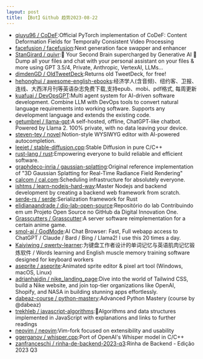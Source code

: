 ```yaml
---
layout: post
title: 【Bot】Github 趋势2023-08-22
---
```


* [qiuyu96 / CoDeF](https://github.com/qiuyu96/CoDeF):Official PyTorch implementation of CoDeF: Content Deformation Fields for Temporally Consistent Video Processing
* [facefusion / facefusion](https://github.com/facefusion/facefusion):Next generation face swapper and enhancer
* [StanGirard / quivr](https://github.com/StanGirard/quivr):🧠 Your Second Brain supercharged by Generative AI 🧠 Dump all your files and chat with your personal assistant on your files & more using GPT 3.5/4, Private, Anthropic, VertexAI, LLMs...
* [dimdenGD / OldTweetDeck](https://github.com/dimdenGD/OldTweetDeck):Returns old TweetDeck, for free!
* [hehonghui / awesome-english-ebooks](https://github.com/hehonghui/awesome-english-ebooks):经济学人(含音频)、纽约客、卫报、连线、大西洋月刊等英语杂志免费下载,支持epub、mobi、pdf格式, 每周更新
* [kuafuai / DevOpsGPT](https://github.com/kuafuai/DevOpsGPT):Multi agent system for AI-driven software development. Combine LLM with DevOps tools to convert natural language requirements into working software. Supports any development language and extends the existing code.
* [getumbrel / llama-gpt](https://github.com/getumbrel/llama-gpt):A self-hosted, offline, ChatGPT-like chatbot. Powered by Llama 2. 100% private, with no data leaving your device.
* [steven-tey / novel](https://github.com/steven-tey/novel):Notion-style WYSIWYG editor with AI-powered autocompletion.
* [leejet / stable-diffusion.cpp](https://github.com/leejet/stable-diffusion.cpp):Stable Diffusion in pure C/C++
* [rust-lang / rust](https://github.com/rust-lang/rust):Empowering everyone to build reliable and efficient software.
* [graphdeco-inria / gaussian-splatting](https://github.com/graphdeco-inria/gaussian-splatting):Original reference implementation of "3D Gaussian Splatting for Real-Time Radiance Field Rendering"
* [calcom / cal.com](https://github.com/calcom/cal.com):Scheduling infrastructure for absolutely everyone.
* [ishtms / learn-nodejs-hard-way](https://github.com/ishtms/learn-nodejs-hard-way):Master Nodejs and backend development by creating a backend web framework from scratch.
* [serde-rs / serde](https://github.com/serde-rs/serde):Serialization framework for Rust
* [elidianaandrade / dio-lab-open-source](https://github.com/elidianaandrade/dio-lab-open-source):Repositório do lab Contribuindo em um Projeto Open Source no GitHub da Digital Innovation One.
* [Grasscutters / Grasscutter](https://github.com/Grasscutters/Grasscutter):A server software reimplementation for a certain anime game.
* [smol-ai / GodMode](https://github.com/smol-ai/GodMode):AI Chat Browser: Fast, Full webapp access to ChatGPT / Claude / Bard / Bing / Llama2! I use this 20 times a day.
* [Kaiyiwing / qwerty-learner](https://github.com/Kaiyiwing/qwerty-learner):为键盘工作者设计的单词记忆与英语肌肉记忆锻炼软件 / Words learning and English muscle memory training software designed for keyboard workers
* [aseprite / aseprite](https://github.com/aseprite/aseprite):Animated sprite editor & pixel art tool (Windows, macOS, Linux)
* [adrianhajdin / nike_landing_page](https://github.com/adrianhajdin/nike_landing_page):Dive into the world of Tailwind CSS, build a Nike website, and join top-tier organizations like OpenAI, Shopify, and NASA in building stunning apps effortlessly.
* [dabeaz-course / python-mastery](https://github.com/dabeaz-course/python-mastery):Advanced Python Mastery (course by @dabeaz)
* [trekhleb / javascript-algorithms](https://github.com/trekhleb/javascript-algorithms):📝Algorithms and data structures implemented in JavaScript with explanations and links to further readings
* [neovim / neovim](https://github.com/neovim/neovim):Vim-fork focused on extensibility and usability
* [ggerganov / whisper.cpp](https://github.com/ggerganov/whisper.cpp):Port of OpenAI's Whisper model in C/C++
* [zanfranceschi / rinha-de-backend-2023-q3](https://github.com/zanfranceschi/rinha-de-backend-2023-q3):Rinha de Backend - Edição 2023 Q3
